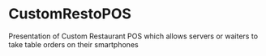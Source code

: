 # CustomRestoPOS
Presentation of Custom Restaurant POS which allows servers or waiters to take table orders on their smartphones
